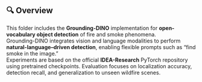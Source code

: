 ## 🔍 Overview
This folder includes the **Grounding-DINO** implementation for **open-vocabulary object detection** of fire and smoke phenomena.  
Grounding-DINO integrates vision and language modalities to perform **natural-language–driven detection**, enabling flexible prompts such as “find smoke in the image.”  
Experiments are based on the official **IDEA-Research** PyTorch repository using pretrained checkpoints. Evaluation focuses on localization accuracy, detection recall, and generalization to unseen wildfire scenes.

